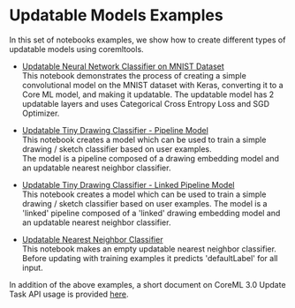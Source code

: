 Updatable Models Examples
=======================

In this set of notebooks examples, we show how to create different types of updatable models using coremltools.

- [Updatable Neural Network Classifier on MNIST Dataset](https://github.com/apple/coremltools/tree/master/examples/updatable_models/updatable_mnist.ipynb)  
This notebook demonstrates the process of creating a simple convolutional model on the MNIST dataset with Keras, converting it to a Core ML model, and making it updatable.
The updatable model has 2 updatable layers and uses Categorical Cross Entropy Loss and SGD Optimizer.

- [Updatable Tiny Drawing Classifier - Pipeline Model](https://github.com/apple/coremltools/tree/master/examples/updatable_models/updatable_tiny_drawing_classifier.ipynb)  
This notebook creates a model which can be used to train a simple drawing / sketch classifier based on user examples.  
The model is a pipeline composed of a drawing embedding model and an updatable nearest neighbor classifier. 

- [Updatable Tiny Drawing Classifier - Linked Pipeline Model](https://github.com/apple/coremltools/tree/master/examples/updatable_models/updatable_linked_model.ipynb)  
This notebook creates a model which can be used to train a simple drawing / sketch classifier based on user examples. 
The model is a 'linked' pipeline composed of a 'linked' drawing embedding model and an updatable nearest neighbor classifier.

- [Updatable Nearest Neighbor Classifier](https://github.com/apple/coremltools/tree/master/examples/updatable_models/updatable_nearest_neighbor_classifier.ipynb)  
This notebook makes an empty updatable nearest neighbor classifier. Before updating with training examples it predicts 'defaultLabel' for all input. 

In addition of the above examples, a short document on CoreML 3.0 Update Task API usage is provided [here](https://github.com/apple/coremltools/tree/master/examples/updatable_models/OnDeviceTraining_API_Usage.md).
